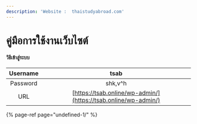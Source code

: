 ```yaml
---
description: 'Website :  thaistudyabroad.com'
---
```


# คู่มือการใช้งานเว็บไซต์

#### วิธีเข้าสู่ระบบ

| Username | tsab |
| :---: | :---: |
| Password | shk,v^h |
| URL | [https://tsab.online/wp-admin/](https://tsab.online/wp-admin/) |

{% page-ref page="undefined-1/" %}



